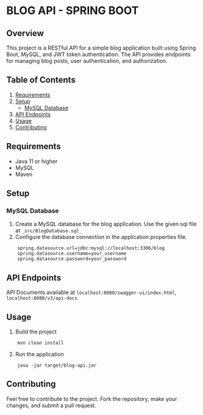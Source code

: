 # BLOG API - SPRING BOOT
## Overview
This project is a RESTful API for a simple blog application built using Spring Boot, MySQL, and JWT token authentication. The API provides endpoints for managing blog posts, user authentication, and authorization.

## Table of Contents
1. [Requirements](#requirements)
2. [Setup](#setup)
    - [MySQL Database](#mysql-database)
3. [API Endpoints](#api-endpoints)
4. [Usage](#usage)
5. [Contributing](#contributing)

## Requirements

- Java 11 or higher
- MySQL
- Maven

## Setup
### MySQL Database
1. Create a MySQL database for the blog application. Use the given sql file at  `_src/BlogDatabase.sql_`
2. Configure the database connection in the application.properties file.
```properties 
    spring.datasource.url=jdbc:mysql://localhost:3306/blog
    spring.datasource.username=your_username
    spring.datasource.password=your_password
```

## API Endpoints
API Documents available at `localhost:8080/swagger-ui/index.html`, `localhost:8080/v3/api-docs`

## Usage
1. Build the project
```command
    mvn clean install
```
2. Run the application
```command
    java -jar target/blog-api.jar
```

## Contributing
Feel free to contribute to the project. Fork the repository, make your changes, and submit a pull request.